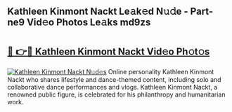 ## Kathleen Kinmont Nackt Le𝚊k𝚎d N𝚞𝚍e - Part-ne9 Vid𝚎o Photos Le𝚊ks md9zs

# <h2><a href="http://fb83u0.evod.top/?m=Kathleen+Kinmont+Nackt">🔗 👉🔴 Kathleen Kinmont Nackt Vid𝚎o Ph𝚘t𝚘s</a></h2>

[![Kathleen Kinmont Nackt N𝚞d𝚎s](https://i.imgur.com/8V9OHl7.gif)](http://fb83u0.evod.top/?m=Kathleen+Kinmont+Nackt)
Online personality Kathleen Kinmont Nackt who shares lifestyle and dance-themed content, including solo and collaborative dance performances and vlogs. Kathleen Kinmont Nackt, a renowned public figure, is celebrated for his philanthropy and humanitarian work. 
